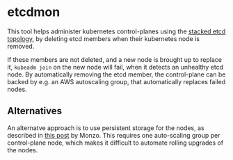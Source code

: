 # etcdmon

This tool helps administer kubernetes control-planes using the [stacked etcd
topology], by deleting etcd members when their kubernetes node is removed.

If these members are not deleted, and a new node is brought up to replace it,
`kubeadm join` on the new node will fail, when it detects an unhealthy etcd
node. By automatically removing the etcd member, the control-plane can be
backed by e.g. an AWS autoscaling group, that automatically replaces failed
nodes.

## Alternatives

An alternatve approach is to use persistent storage for the nodes, as described
in [this post](https://www.signifytechnology.com/blog/2018/01/monzo-very-robust-etcd)
by Monzo. This requires one auto-scaling group per control-plane node, which
makes it difficult to automate rolling upgrades of the nodes.

[stacked etcd topology]: https://kubernetes.io/docs/setup/production-environment/tools/kubeadm/ha-topology/#stacked-etcd-topology
